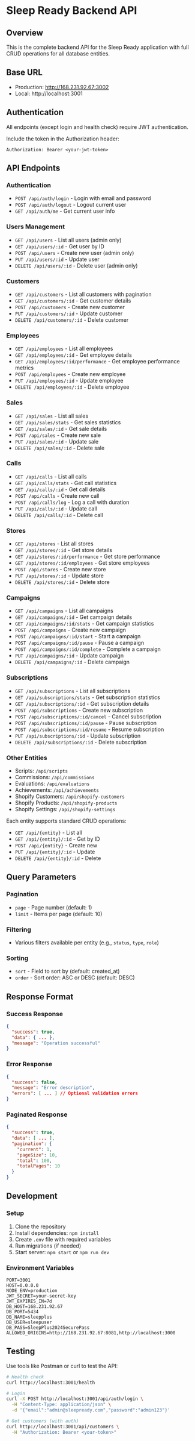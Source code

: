 # Sleep Ready Backend API

## Overview
This is the complete backend API for the Sleep Ready application with full CRUD operations for all database entities.

## Base URL
- Production: http://168.231.92.67:3002
- Local: http://localhost:3001

## Authentication
All endpoints (except login and health check) require JWT authentication.

Include the token in the Authorization header:
```
Authorization: Bearer <your-jwt-token>
```

## API Endpoints

### Authentication
- `POST /api/auth/login` - Login with email and password
- `POST /api/auth/logout` - Logout current user
- `GET /api/auth/me` - Get current user info

### Users Management
- `GET /api/users` - List all users (admin only)
- `GET /api/users/:id` - Get user by ID
- `POST /api/users` - Create new user (admin only)
- `PUT /api/users/:id` - Update user
- `DELETE /api/users/:id` - Delete user (admin only)

### Customers
- `GET /api/customers` - List all customers with pagination
- `GET /api/customers/:id` - Get customer details
- `POST /api/customers` - Create new customer
- `PUT /api/customers/:id` - Update customer
- `DELETE /api/customers/:id` - Delete customer

### Employees
- `GET /api/employees` - List all employees
- `GET /api/employees/:id` - Get employee details
- `GET /api/employees/:id/performance` - Get employee performance metrics
- `POST /api/employees` - Create new employee
- `PUT /api/employees/:id` - Update employee
- `DELETE /api/employees/:id` - Delete employee

### Sales
- `GET /api/sales` - List all sales
- `GET /api/sales/stats` - Get sales statistics
- `GET /api/sales/:id` - Get sale details
- `POST /api/sales` - Create new sale
- `PUT /api/sales/:id` - Update sale
- `DELETE /api/sales/:id` - Delete sale

### Calls
- `GET /api/calls` - List all calls
- `GET /api/calls/stats` - Get call statistics
- `GET /api/calls/:id` - Get call details
- `POST /api/calls` - Create new call
- `POST /api/calls/log` - Log a call with duration
- `PUT /api/calls/:id` - Update call
- `DELETE /api/calls/:id` - Delete call

### Stores
- `GET /api/stores` - List all stores
- `GET /api/stores/:id` - Get store details
- `GET /api/stores/:id/performance` - Get store performance
- `GET /api/stores/:id/employees` - Get store employees
- `POST /api/stores` - Create new store
- `PUT /api/stores/:id` - Update store
- `DELETE /api/stores/:id` - Delete store

### Campaigns
- `GET /api/campaigns` - List all campaigns
- `GET /api/campaigns/:id` - Get campaign details
- `GET /api/campaigns/:id/stats` - Get campaign statistics
- `POST /api/campaigns` - Create new campaign
- `POST /api/campaigns/:id/start` - Start a campaign
- `POST /api/campaigns/:id/pause` - Pause a campaign
- `POST /api/campaigns/:id/complete` - Complete a campaign
- `PUT /api/campaigns/:id` - Update campaign
- `DELETE /api/campaigns/:id` - Delete campaign

### Subscriptions
- `GET /api/subscriptions` - List all subscriptions
- `GET /api/subscriptions/stats` - Get subscription statistics
- `GET /api/subscriptions/:id` - Get subscription details
- `POST /api/subscriptions` - Create new subscription
- `POST /api/subscriptions/:id/cancel` - Cancel subscription
- `POST /api/subscriptions/:id/pause` - Pause subscription
- `POST /api/subscriptions/:id/resume` - Resume subscription
- `PUT /api/subscriptions/:id` - Update subscription
- `DELETE /api/subscriptions/:id` - Delete subscription

### Other Entities
- Scripts: `/api/scripts`
- Commissions: `/api/commissions`
- Evaluations: `/api/evaluations`
- Achievements: `/api/achievements`
- Shopify Customers: `/api/shopify-customers`
- Shopify Products: `/api/shopify-products`
- Shopify Settings: `/api/shopify-settings`

Each entity supports standard CRUD operations:
- `GET /api/{entity}` - List all
- `GET /api/{entity}/:id` - Get by ID
- `POST /api/{entity}` - Create new
- `PUT /api/{entity}/:id` - Update
- `DELETE /api/{entity}/:id` - Delete

## Query Parameters

### Pagination
- `page` - Page number (default: 1)
- `limit` - Items per page (default: 10)

### Filtering
- Various filters available per entity (e.g., `status`, `type`, `role`)

### Sorting
- `sort` - Field to sort by (default: created_at)
- `order` - Sort order: ASC or DESC (default: DESC)

## Response Format

### Success Response
```json
{
  "success": true,
  "data": { ... },
  "message": "Operation successful"
}
```

### Error Response
```json
{
  "success": false,
  "message": "Error description",
  "errors": [ ... ] // Optional validation errors
}
```

### Paginated Response
```json
{
  "success": true,
  "data": [ ... ],
  "pagination": {
    "current": 1,
    "pageSize": 10,
    "total": 100,
    "totalPages": 10
  }
}
```

## Development

### Setup
1. Clone the repository
2. Install dependencies: `npm install`
3. Create `.env` file with required variables
4. Run migrations (if needed)
5. Start server: `npm start` or `npm run dev`

### Environment Variables
```
PORT=3001
HOST=0.0.0.0
NODE_ENV=production
JWT_SECRET=your-secret-key
JWT_EXPIRES_IN=7d
DB_HOST=168.231.92.67
DB_PORT=5434
DB_NAME=sleepplus
DB_USER=sleepuser
DB_PASS=SleepPlus2024SecurePass
ALLOWED_ORIGINS=http://168.231.92.67:8081,http://localhost:3000
```

## Testing

Use tools like Postman or curl to test the API:

```bash
# Health check
curl http://localhost:3001/health

# Login
curl -X POST http://localhost:3001/api/auth/login \
  -H "Content-Type: application/json" \
  -d '{"email":"admin@sleepready.com","password":"admin123"}'

# Get customers (with auth)
curl http://localhost:3001/api/customers \
  -H "Authorization: Bearer <your-token>"
```
